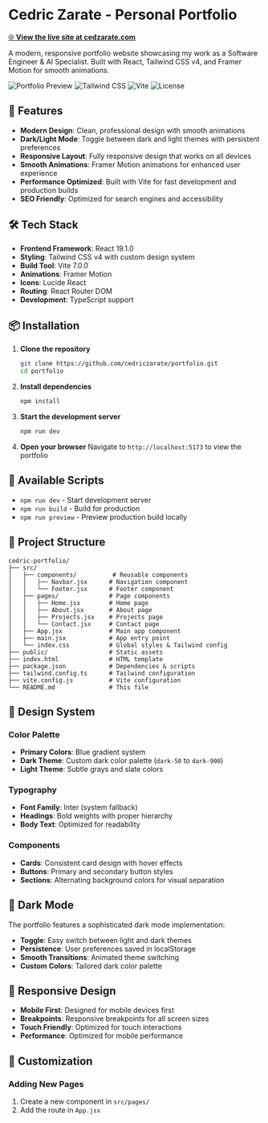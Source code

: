# Cedric Zarate - Personal Portfolio

[🌐 **View the live site at cedzarate.com**](https://cedzarate.com)

A modern, responsive portfolio website showcasing my work as a Software Engineer & AI Specialist. Built with React, Tailwind CSS v4, and Framer Motion for smooth animations.

![Portfolio Preview](https://img.shields.io/badge/React-19.1.0-blue?logo=react)
![Tailwind CSS](https://img.shields.io/badge/Tailwind_CSS-4.1.11-38B2AC?logo=tailwind-css)
![Vite](https://img.shields.io/badge/Vite-7.0.0-646CFF?logo=vite)
![License](https://img.shields.io/badge/License-MIT-green)

## 🌟 Features

- **Modern Design**: Clean, professional design with smooth animations
- **Dark/Light Mode**: Toggle between dark and light themes with persistent preferences
- **Responsive Layout**: Fully responsive design that works on all devices
- **Smooth Animations**: Framer Motion animations for enhanced user experience
- **Performance Optimized**: Built with Vite for fast development and production builds
- **SEO Friendly**: Optimized for search engines and accessibility

## 🛠️ Tech Stack

- **Frontend Framework**: React 19.1.0
- **Styling**: Tailwind CSS v4 with custom design system
- **Build Tool**: Vite 7.0.0
- **Animations**: Framer Motion
- **Icons**: Lucide React
- **Routing**: React Router DOM
- **Development**: TypeScript support

## 📦 Installation

1. **Clone the repository**
   ```bash
   git clone https://github.com/cedriczarate/portfolio.git
   cd portfolio
   ```

2. **Install dependencies**
   ```bash
   npm install
   ```

3. **Start the development server**
   ```bash
   npm run dev
   ```

4. **Open your browser**
   Navigate to `http://localhost:5173` to view the portfolio

## 🚀 Available Scripts

- `npm run dev` - Start development server
- `npm run build` - Build for production
- `npm run preview` - Preview production build locally

## 📁 Project Structure

```
cedric-portfolio/
├── src/
│   ├── components/          # Reusable components
│   │   ├── Navbar.jsx      # Navigation component
│   │   └── Footer.jsx      # Footer component
│   ├── pages/              # Page components
│   │   ├── Home.jsx        # Home page
│   │   ├── About.jsx       # About page
│   │   ├── Projects.jsx    # Projects page
│   │   └── Contact.jsx     # Contact page
│   ├── App.jsx             # Main app component
│   ├── main.jsx            # App entry point
│   └── index.css           # Global styles & Tailwind config
├── public/                 # Static assets
├── index.html              # HTML template
├── package.json            # Dependencies & scripts
├── tailwind.config.ts      # Tailwind configuration
├── vite.config.js          # Vite configuration
└── README.md               # This file
```

## 🎨 Design System

### Color Palette
- **Primary Colors**: Blue gradient system
- **Dark Theme**: Custom dark color palette (`dark-50` to `dark-900`)
- **Light Theme**: Subtle grays and slate colors

### Typography
- **Font Family**: Inter (system fallback)
- **Headings**: Bold weights with proper hierarchy
- **Body Text**: Optimized for readability

### Components
- **Cards**: Consistent card design with hover effects
- **Buttons**: Primary and secondary button styles
- **Sections**: Alternating background colors for visual separation

## 🌙 Dark Mode

The portfolio features a sophisticated dark mode implementation:
- **Toggle**: Easy switch between light and dark themes
- **Persistence**: User preferences saved in localStorage
- **Smooth Transitions**: Animated theme switching
- **Custom Colors**: Tailored dark color palette

## 📱 Responsive Design

- **Mobile First**: Designed for mobile devices first
- **Breakpoints**: Responsive breakpoints for all screen sizes
- **Touch Friendly**: Optimized for touch interactions
- **Performance**: Optimized for mobile performance

## 🔧 Customization

### Adding New Pages
1. Create a new component in `src/pages/`
2. Add the route in `App.jsx`
